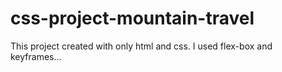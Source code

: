 # css-project-mountain-travel
This project created with only html and css. I used flex-box and keyframes...
